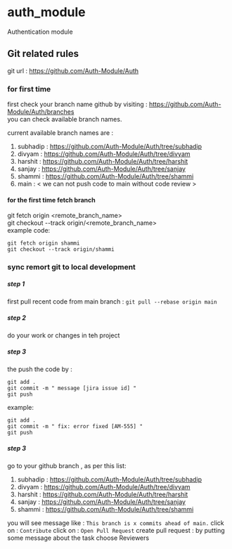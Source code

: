 # auth_module

Authentication module


## Git related rules

git url : https://github.com/Auth-Module/Auth

### for first time

first check your branch name github by visiting : https://github.com/Auth-Module/Auth/branches <br />
you can check available branch names. <br />

current available branch names are :
1. subhadip :  https://github.com/Auth-Module/Auth/tree/subhadip
2. divyam : https://github.com/Auth-Module/Auth/tree/divyam
3. harshit : https://github.com/Auth-Module/Auth/tree/harshit
4. sanjay : https://github.com/Auth-Module/Auth/tree/sanjay
5. shammi : https://github.com/Auth-Module/Auth/tree/shammi
6. main : < we can not push code to main without code review >

#### for the first time fetch branch
git fetch origin <remote_branch_name>   <br />
git checkout --track origin/<remote_branch_name> <br />
example code: 

```console
git fetch origin shammi
git checkout --track origin/shammi

```

### sync remort git to local development

##### step 1
first pull recent code from main branch : `git pull --rebase origin main` <br />

##### step 2
do your work or changes in teh project <br />

##### step 3
the push the code by :

```console
git add .
git commit -m " message [jira issue id] "
git push

```

example:

```console
git add .
git commit -m " fix: error fixed [AM-555] "
git push

```

##### step 3
go to your github branch , as per this list:
1. subhadip :  https://github.com/Auth-Module/Auth/tree/subhadip
2. divyam : https://github.com/Auth-Module/Auth/tree/divyam
3. harshit : https://github.com/Auth-Module/Auth/tree/harshit
4. sanjay : https://github.com/Auth-Module/Auth/tree/sanjay
5. shammi : https://github.com/Auth-Module/Auth/tree/shammi

you will see message like : `This branch is x commits ahead of main.`
click on : `Contribute`
click on : `Open Pull Request`
create pull request : by putting some message about the task
choose Reviewers 


